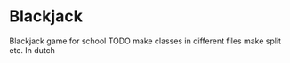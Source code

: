 # Blackjack
Blackjack game for school
TODO
make classes in different files
make split etc.
In dutch
